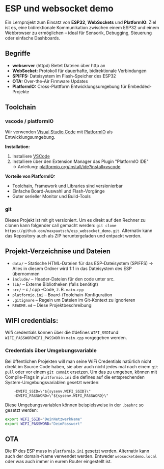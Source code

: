 # ESP und websocket demo

Ein Lernprojekt zum Einsatz von **ESP32**, **WebSockets** und **PlatformIO**. Ziel ist es, eine bidirektionale Kommunikation zwischen einem ESP32 und einem Webbrowser zu ermöglichen – ideal für Sensorik, Debugging, Steuerung oder einfache Dashboards.


## Begriffe
- **webserver** (httpd) Bietet Dateien über http an
- **WebSocket:** Protokoll für dauerhafte, bidirektionale Verbindungen
- **SPIFFS:** Dateisystem im Flash-Speicher des ESP32
- **OTA:** Over-the-Air Firmware Updates
- **PlatformIO:** Cross-Plattform Entwicklungsumgebung für Embedded-Projekte

## Toolchain
### vscode / platformIO

Wir verwenden [Visual Studio Code](https://code.visualstudio.com/) mit [PlatformIO](https://platformio.org) als Entwicklungsumgebung.

**Installation:**
1. Installiere [VSCode](https://code.visualstudio.com/)
2. Installiere über den Extension Manager das Plugin "PlatformIO IDE"  
   → Anleitung: [platformio.org/install/ide?install=vscode](https://platformio.org/install/ide?install=vscode)

**Vorteile von PlatformIO:**
- Toolchain, Framework und Libraries sind versionierbar
- Einfache Board-Auswahl und Flash-Vorgänge
- Guter serieller Monitor und Build-Tools

### git
Dieses Projekt ist mit git versioniert. Um es direkt auf den Rechner zu clonen kann folgender call gemacht werden: `git clone https://github.com/maxpautsch/esp_websocket_demo.git`. Alternativ kann das Repository auch als ZIP heruntergeladen und entpackt werden.

## Projekt-Verzeichnise und Dateien

- `data/` – Statische HTML-Dateien für das ESP-Dateisystem (SPIFFS) -> Alles in diesem Ordner wird 1:1 in das Dateisystem des ESP übernommen
- `include/` – Header-Dateien für den code unter src.
- `lib/` – Externe Bibliotheken (falls benötigt)
- `src/` – c / cpp -Code, z. B. `main.cpp`
- `platformio.ini` – Board-/Toolchain-Konfiguration
- `.gitignore` – Regeln um Dateien im Git-Kontext zu ignorieren
- `README.md` – Diese Projektbeschreibung



## WIFI credentials:
Wifi credentials können über die #defines `WIFI_SSDI`und `WIFI_PASSWORDWIFI_PASSWOR` in `main.cpp` vorgegeben werden. 
### Credentials über Umgebungsvariable
Bei öffentlichen Projekten will man seine WiFi Credentials natürlich nicht direkt im Source Code haben, sie aber auch nicht jedes mal nach einem `git pull` oder vor einem `git commit` ersetzen. Um das zu umgeben, können mit Compile-Flags in `platformio.ini` die defines auf die entsprechenden System-Umgebungsvariablen gesetzt werden: 
```
    -DWIFI_SSID=\"${sysenv.WIFI_SSID}\"
    -DWIFI_PASSWORD=\"${sysenv.WIFI_PASSWORD}\"
```
Diese Umgebungsvariablen können beispielsweise in der `.bashrc` so gesetzt werden:
```bash
export WIFI_SSID="DeinNetzwerkName"
export WIFI_PASSWORD="DeinPasswort"
``` 

## OTA
Die IP des ESP muss in `platformio.ini` gesetzt werden. Alternativ kann auch der domain-Name verwendet werden. Entweder `websocketdemo.local` oder was auch immer in eurem Router eingestellt ist.